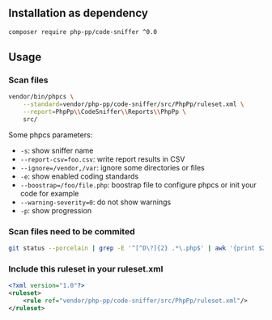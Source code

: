 ## Installation as dependency

```bash
composer require php-pp/code-sniffer ^0.0
```

## Usage

### Scan files

```bash
vendor/bin/phpcs \
    --standard=vendor/php-pp/code-sniffer/src/PhpPp/ruleset.xml \
    --report=PhpPp\\CodeSniffer\\Reports\\PhpPp \
    src/
```

Some phpcs parameters:
 * `-s`: show sniffer name
 * `--report-csv=foo.csv`: write report results in CSV
 * `--ignore=/vendor,/var`: ignore some directories or files
 * `-e`: show enabled coding standards
 * `--boostrap=/foo/file.php`: boostrap file to configure phpcs or init your code for example
 * `--warning-severity=0`: do not show warnings
 * `-p`: show progression

### Scan files need to be commited

```bash
git status --porcelain | grep -E '^[^D\?]{2} .*\.php$' | awk '{print $2}' | xargs -n1 vendor/bin/phpcs --standard=vendor/php-pp/code-sniffer/src/PhpPp/ruleset.xml --report=PhpPp\\CodeSniffer\\Reports\\PhpPp
```

### Include this ruleset in your ruleset.xml

```xml
<?xml version="1.0"?>
<ruleset>
    <rule ref="vendor/php-pp/code-sniffer/src/PhpPp/ruleset.xml"/>
</ruleset>
```
